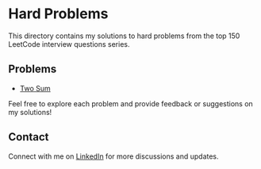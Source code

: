 # Hard Problems

This directory contains my solutions to hard problems from the top 150 LeetCode interview questions series.

## Problems

- [Two Sum](two_sum.java)

Feel free to explore each problem and provide feedback or suggestions on my solutions!

## Contact

Connect with me on [LinkedIn](https://www.linkedin.com/in/roshan99/) for more discussions and updates.
